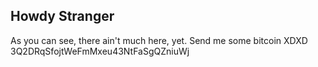 ## Howdy Stranger

As you can see, there ain't much here, yet.
Send me some bitcoin XDXD 3Q2DRqSfojtWeFmMxeu43NtFaSgQZniuWj
